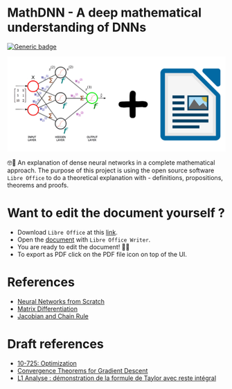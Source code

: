 # MathDNN - A deep mathematical understanding of DNNs

[![Generic badge](https://img.shields.io/badge/LibreOffice-7.1.3.2-brightgreen.svg?style=plastic)](https://fr.libreoffice.org/)

![](docs/mathdl-front-img.jpg)

🤓📐 An explanation of dense neural networks in a complete mathematical approach. The purpose of this project is using the open source software `Libre Office` to do a theoretical explanation with - definitions, propositions, theorems and proofs.

# Want to edit the document yourself ?

- Download `Libre Office` at this [link](https://fr.libreoffice.org/download/telecharger-libreoffice/).
- Open the [document](mathdl/paper.odt) with `Libre Office Writer`.
- You are ready to edit the document! 🎉🎉
- To export as PDF click on the PDF file icon on top of the UI.

# References

- [Neural Networks from Scratch](https://www.youtube.com/watch?v=Wo5dMEP_BbI&list=PLQVvvaa0QuDcjD5BAw2DxE6OF2tius3V3)
- [Matrix Differentiation](https://atmos.washington.edu/~dennis/MatrixCalculus.pdf)
- [Jacobian and Chain Rule](https://www.youtube.com/watch?v=GvwsCscqAjk)

# Draft references

- [10-725: Optimization](https://www.stat.cmu.edu/~ryantibs/convexopt-F13/scribes/lec6.pdf)
- [Convergence Theorems for Gradient Descent](https://gowerrobert.github.io/pdf/M2_statistique_optimisation/grad_conv.pdf)
- [L1 Analyse : démonstration de la formule de Taylor avec reste intégral](https://www.youtube.com/watch?v=Hr6BaVbrkOw)